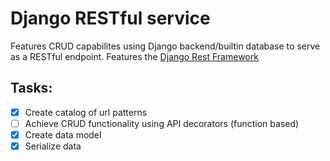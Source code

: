 # Django RESTful service

Features CRUD capabilites using Django backend/builtin database to serve as a RESTful endpoint. Features the [Django Rest Framework](https://www.django-rest-framework.org/) 

## Tasks:
* [x] Create catalog of url patterns
* [ ] Achieve CRUD functionality using API decorators (function based)
* [x] Create data model
* [x] Serialize data
